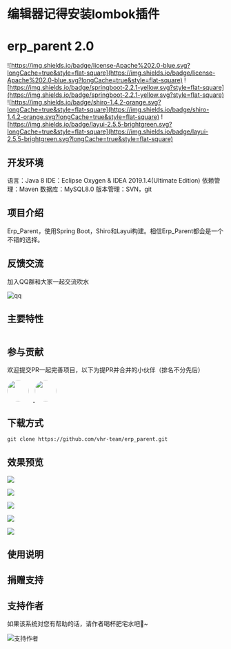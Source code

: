 # 编辑器记得安装lombok插件

# erp_parent 2.0

![https://img.shields.io/badge/license-Apache%202.0-blue.svg?longCache=true&style=flat-square](https://img.shields.io/badge/license-Apache%202.0-blue.svg?longCache=true&style=flat-square)
![https://img.shields.io/badge/springboot-2.2.1-yellow.svg?style=flat-square](https://img.shields.io/badge/springboot-2.2.1-yellow.svg?style=flat-square)
![https://img.shields.io/badge/shiro-1.4.2-orange.svg?longCache=true&style=flat-square](https://img.shields.io/badge/shiro-1.4.2-orange.svg?longCache=true&style=flat-square)
![https://img.shields.io/badge/layui-2.5.5-brightgreen.svg?longCache=true&style=flat-square](https://img.shields.io/badge/layui-2.5.5-brightgreen.svg?longCache=true&style=flat-square)

## 开发环境

语言：Java 8
IDE：Eclipse Oxygen & IDEA 2019.1.4(Ultimate Edition)
依赖管理：Maven
数据库：MySQL8.0
版本管理：SVN，git

## 项目介绍

Erp_Parent，使用Spring Boot，Shiro和Layui构建。相信Erp_Parent都会是一个不错的选择。

## 反馈交流
加入QQ群和大家一起交流吹水

![qq](https://img2020.cnblogs.com/blog/1871532/202004/1871532-20200421112445072-1194136188.png)

## 主要特性

```html

```

## 参与贡献
欢迎提交PR一起完善项目，以下为提PR并合并的小伙伴（排名不分先后）

<a href='https://github.com/2609380588'>
  <img style="border-radius: 50%;width:50px;height:50px;margin-right:10px" src='https://avatars2.githubusercontent.com/u/32418569?s=400&u=f18e8677fcce9297bd91b05073cb331bee4cbc8d&v=4'/>
</a>
<a href='https://github.com/guangzan'>
  <img style="border-radius: 50%;width:50px;height:50px;margin-right:10px" src='https://avatars1.githubusercontent.com/u/43458667?s=400&u=56ba29ddcae348e030ecfc3d3f37b8107f0ba990&v=4'/>
</a>


## 下载方式

```html
git clone https://github.com/vhr-team/erp_parent.git
```

## 效果预览

![](https://img2020.cnblogs.com/blog/1871532/202004/1871532-20200414164831124-1744818878.png)

![](https://img2020.cnblogs.com/blog/1871532/202004/1871532-20200414164903360-58612556.png)

![](https://img2020.cnblogs.com/blog/1871532/202004/1871532-20200414164921250-670971193.png)

![](https://img2020.cnblogs.com/blog/1871532/202004/1871532-20200414164939773-28206162.png)

![](https://img2020.cnblogs.com/blog/1871532/202004/1871532-20200414164958561-335358585.png)

## 使用说明

## 捐赠支持

## 支持作者

如果该系统对您有帮助的话，请作者喝杯肥宅水吧🍺~

![支持作者](https://images.cnblogs.com/cnblogs_com/TangXiaoHuiHui/1653035/t_200409010025QQ%E5%9B%BE%E7%89%8720200409085946.png?a=1587439705089)
